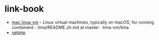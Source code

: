 # link-book
- [mac linux vm](https://github.com/lima-vm/lima/blob/master/README.zh.md) - Linux virtual machines, typically on macOS, for running containerd - lima/README.zh.md at master · lima-vm/lima
- [setjmp](https://news.ycombinator.com/item?id=34760828)